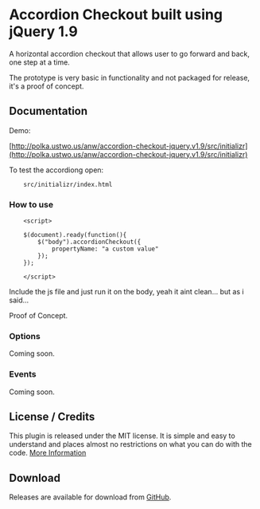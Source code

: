 # Accordion Checkout built using jQuery 1.9 

A horizontal accordion checkout that allows user to go forward and back, one step at a time.

The prototype is very basic in functionality and not packaged for release, it's a proof of concept.

## Documentation

Demo:

[http://polka.ustwo.us/anw/accordion-checkout-jquery.v1.9/src/initializr](http://polka.ustwo.us/anw/accordion-checkout-jquery.v1.9/src/initializr)

To test the accordiong open:

		src/initializr/index.html


### How to use

        <script>

	    $(document).ready(function(){
	        $("body").accordionCheckout({
	            propertyName: "a custom value"
	        });
	    });
       
    	</script>

Include the js file and just run it on the body, yeah it aint clean... but as i said...

Proof of Concept.

### Options

Coming soon.
           
### Events

Coming soon.

## License / Credits

This plugin is released under the MIT license. It is simple and easy to understand and places almost no restrictions on what you can do with the code.
[More Information](http://en.wikipedia.org/wiki/MIT_License)


## Download

Releases are available for download from
[GitHub]().
